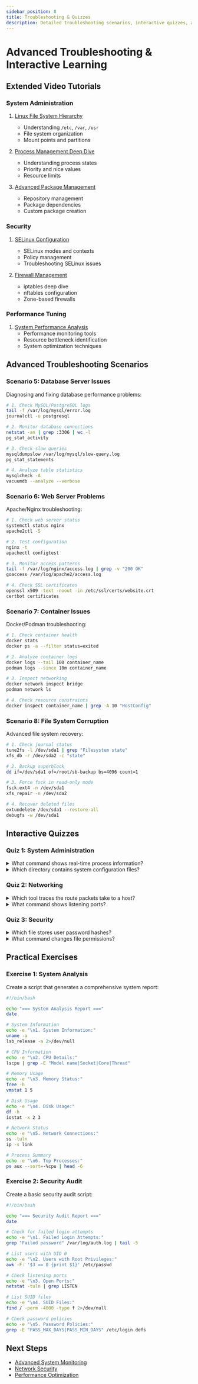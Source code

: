 ```yaml
---
sidebar_position: 8
title: Troubleshooting & Quizzes
description: Detailed troubleshooting scenarios, interactive quizzes, and comprehensive video tutorials
---
```


# Advanced Troubleshooting & Interactive Learning

## Extended Video Tutorials

### System Administration
1. [Linux File System Hierarchy](https://www.youtube.com/watch?v=example7)
   - Understanding `/etc`, `/var`, `/usr`
   - File system organization
   - Mount points and partitions

2. [Process Management Deep Dive](https://www.youtube.com/watch?v=example8)
   - Understanding process states
   - Priority and nice values
   - Resource limits

3. [Advanced Package Management](https://www.youtube.com/watch?v=example9)
   - Repository management
   - Package dependencies
   - Custom package creation

### Security
1. [SELinux Configuration](https://www.youtube.com/watch?v=example10)
   - SELinux modes and contexts
   - Policy management
   - Troubleshooting SELinux issues

2. [Firewall Management](https://www.youtube.com/watch?v=example11)
   - iptables deep dive
   - nftables configuration
   - Zone-based firewalls

### Performance Tuning
1. [System Performance Analysis](https://www.youtube.com/watch?v=example12)
   - Performance monitoring tools
   - Resource bottleneck identification
   - System optimization techniques

## Advanced Troubleshooting Scenarios

### Scenario 5: Database Server Issues
Diagnosing and fixing database performance problems:

```bash
# 1. Check MySQL/PostgreSQL logs
tail -f /var/log/mysql/error.log
journalctl -u postgresql

# 2. Monitor database connections
netstat -an | grep :3306 | wc -l
pg_stat_activity

# 3. Check slow queries
mysqldumpslow /var/log/mysql/slow-query.log
pg_stat_statements

# 4. Analyze table statistics
mysqlcheck -A
vacuumdb --analyze --verbose
```

### Scenario 6: Web Server Problems
Apache/Nginx troubleshooting:

```bash
# 1. Check web server status
systemctl status nginx
apache2ctl -S

# 2. Test configuration
nginx -t
apachectl configtest

# 3. Monitor access patterns
tail -f /var/log/nginx/access.log | grep -v "200 OK"
goaccess /var/log/apache2/access.log

# 4. Check SSL certificates
openssl x509 -text -noout -in /etc/ssl/certs/website.crt
certbot certificates
```

### Scenario 7: Container Issues
Docker/Podman troubleshooting:

```bash
# 1. Check container health
docker stats
docker ps -a --filter status=exited

# 2. Analyze container logs
docker logs --tail 100 container_name
podman logs --since 10m container_name

# 3. Inspect networking
docker network inspect bridge
podman network ls

# 4. Check resource constraints
docker inspect container_name | grep -A 10 "HostConfig"
```

### Scenario 8: File System Corruption
Advanced file system recovery:

```bash
# 1. Check journal status
tune2fs -l /dev/sda1 | grep "Filesystem state"
xfs_db -r /dev/sda2 -c "state"

# 2. Backup superblock
dd if=/dev/sda1 of=/root/sb-backup bs=4096 count=1

# 3. Force fsck in read-only mode
fsck.ext4 -n /dev/sda1
xfs_repair -n /dev/sda2

# 4. Recover deleted files
extundelete /dev/sda1 --restore-all
debugfs -w /dev/sda1
```

## Interactive Quizzes

### Quiz 1: System Administration
<details>
<summary>What command shows real-time process information?</summary>

- [ ] ps aux
- [x] top
- [ ] ls -l
- [ ] df -h

**Explanation**: `top` provides real-time system statistics and process information, updating regularly by default.
</details>

<details>
<summary>Which directory contains system configuration files?</summary>

- [x] /etc
- [ ] /var
- [ ] /usr
- [ ] /bin

**Explanation**: `/etc` is the standard directory for system configuration files in Linux.
</details>

### Quiz 2: Networking
<details>
<summary>Which tool traces the route packets take to a host?</summary>

- [ ] ping
- [ ] netstat
- [x] traceroute
- [ ] nslookup

**Explanation**: `traceroute` shows the path packets take to reach a destination, including all intermediate hops.
</details>

<details>
<summary>What command shows listening ports?</summary>

- [ ] ifconfig
- [x] netstat -tuln
- [ ] route
- [ ] arp

**Explanation**: `netstat -tuln` shows all TCP and UDP listening ports in numeric format.
</details>

### Quiz 3: Security
<details>
<summary>Which file stores user password hashes?</summary>

- [ ] /etc/passwd
- [x] /etc/shadow
- [ ] /etc/group
- [ ] /etc/users

**Explanation**: `/etc/shadow` stores encrypted password hashes and is only readable by root.
</details>

<details>
<summary>What command changes file permissions?</summary>

- [ ] chown
- [x] chmod
- [ ] chgrp
- [ ] umask

**Explanation**: `chmod` modifies file permissions (read, write, execute) for owner, group, and others.
</details>

## Practical Exercises

### Exercise 1: System Analysis
Create a script that generates a comprehensive system report:

```bash
#!/bin/bash

echo "=== System Analysis Report ==="
date

# System Information
echo -e "\n1. System Information:"
uname -a
lsb_release -a 2>/dev/null

# CPU Information
echo -e "\n2. CPU Details:"
lscpu | grep -E "Model name|Socket|Core|Thread"

# Memory Usage
echo -e "\n3. Memory Status:"
free -h
vmstat 1 5

# Disk Usage
echo -e "\n4. Disk Usage:"
df -h
iostat -x 2 3

# Network Status
echo -e "\n5. Network Connections:"
ss -tuln
ip -s link

# Process Summary
echo -e "\n6. Top Processes:"
ps aux --sort=-%cpu | head -6
```

### Exercise 2: Security Audit
Create a basic security audit script:

```bash
#!/bin/bash

echo "=== Security Audit Report ==="
date

# Check for failed login attempts
echo -e "\n1. Failed Login Attempts:"
grep "Failed password" /var/log/auth.log | tail -5

# List users with UID 0
echo -e "\n2. Users with Root Privileges:"
awk -F: '$3 == 0 {print $1}' /etc/passwd

# Check listening ports
echo -e "\n3. Open Ports:"
netstat -tuln | grep LISTEN

# List SUID files
echo -e "\n4. SUID Files:"
find / -perm -4000 -type f 2>/dev/null

# Check password policies
echo -e "\n5. Password Policies:"
grep -E "PASS_MAX_DAYS|PASS_MIN_DAYS" /etc/login.defs
```

## Next Steps

- [Advanced System Monitoring](/en/admin/03-log-management)
- [Network Security](/en/networking/03-network-security)
- [Performance Optimization](/en/admin/02-performance-tuning)
